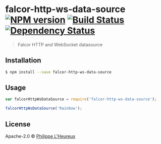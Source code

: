 # falcor-http-ws-data-source [![NPM version][npm-image]][npm-url] [![Build Status][travis-image]][travis-url] [![Dependency Status][daviddm-image]][daviddm-url]
> Falcor HTTP and WebSocket datasource

## Installation

```sh
$ npm install --save falcor-http-ws-data-source
```

## Usage

```js
var falcorHttpWsDataSource = require('falcor-http-ws-data-source');

falcorHttpWsDataSource('Rainbow');
```
## License

Apache-2.0 © [Philippe L&#39;Heureux]()


[npm-image]: https://badge.fury.io/js/falcor-http-ws-data-source.svg
[npm-url]: https://npmjs.org/package/falcor-http-ws-data-source
[travis-image]: https://travis-ci.org/synhaptein/falcor-http-ws-data-source.svg?branch=master
[travis-url]: https://travis-ci.org/synhaptein/falcor-http-ws-data-source
[daviddm-image]: https://david-dm.org/synhaptein/falcor-http-ws-data-source.svg?theme=shields.io
[daviddm-url]: https://david-dm.org/synhaptein/falcor-http-ws-data-source
